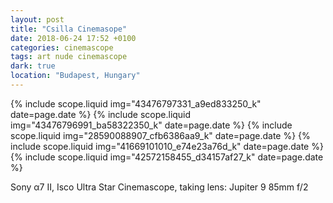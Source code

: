 ```yaml
---
layout: post
title: "Csilla Cinemasope"
date: 2018-06-24 17:52 +0100
categories: cinemascope
tags: art nude cinemascope
dark: true
location: "Budapest, Hungary"
---
```


{% include scope.liquid img="43476797331_a9ed833250_k" date=page.date %}
{% include scope.liquid img="43476796991_ba58322350_k" date=page.date %}
{% include scope.liquid img="28590088907_cfb6386aa9_k" date=page.date %}
{% include scope.liquid img="41669101010_e74e23a76d_k" date=page.date %}
{% include scope.liquid img="42572158455_d34157af27_k" date=page.date %}

Sony α7 II, Isco Ultra Star Cinemascope, taking lens: Jupiter 9 85mm f/2
